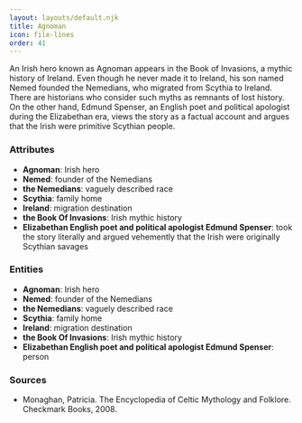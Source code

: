```yaml
---
layout: layouts/default.njk
title: Agnoman
icon: file-lines
order: 41
---
```

An Irish hero known as Agnoman appears in the Book of Invasions, a mythic history of Ireland. Even though he never made it to Ireland, his son named Nemed founded the Nemedians, who migrated from Scythia to Ireland. There are historians who consider such myths as remnants of lost history. On the other hand, Edmund Spenser, an English poet and political apologist during the Elizabethan era, views the story as a factual account and argues that the Irish were primitive Scythian people.

### Attributes

- **Agnoman**: Irish hero
- **Nemed**: founder of the Nemedians
- **the Nemedians**: vaguely described race
- **Scythia**: family home
- **Ireland**: migration destination
- **the Book Of Invasions**: Irish mythic history
- **Elizabethan English poet and political apologist Edmund Spenser**: took the story literally and argued vehemently that the Irish were originally Scythian savages

### Entities

- **Agnoman**: Irish hero
- **Nemed**: founder of the Nemedians
- **the Nemedians**: vaguely described race
- **Scythia**: family home
- **Ireland**: migration destination
- **the Book Of Invasions**: Irish mythic history
- **Elizabethan English poet and political apologist Edmund Spenser**: person

### Sources

- Monaghan, Patricia. The Encyclopedia of Celtic Mythology and Folklore. Checkmark Books, 2008.


